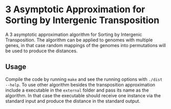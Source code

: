# 3 Asymptotic Approximation for Sorting by Intergenic Transposition

A 3 asymptotic approximation algorithm for Sorting by Intergenic Transposition. The algorithm can be applied to genomes with multiple genes, in that case random mappings of the genomes into permutations will be used to produce the distances.

## Usage

Compile the code by running `make` and see the running options with `./dist --help`.  To use other algorithm besides the transposition approximation include a executable in the `external` folder and pass its name as the algorithm. In that case the executable should receive one instance via the standard input and produce the distance in the standard output.
